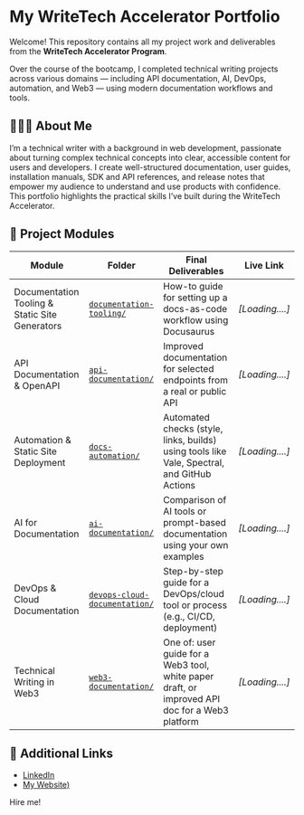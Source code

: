 # My WriteTech Accelerator Portfolio

Welcome! This repository contains all my project work and deliverables from the **WriteTech Accelerator Program**.

Over the course of the bootcamp, I completed technical writing projects across various domains — including API documentation, AI, DevOps, automation, and Web3 — using modern documentation workflows and tools.

## 👩🏽‍💻 About Me

I’m a technical writer with a background in web development, passionate about turning complex technical concepts into clear, accessible content for users and developers. I create well-structured documentation, user guides, installation manuals, SDK and API references, and release notes that empower my audience to understand and use products with confidence.  This portfolio highlights the practical skills I’ve built during the WriteTech Accelerator.

## 📁 Project Modules

| Module | Folder | Final Deliverables | Live Link |
|--------|--------|---------------------|-----------|
| Documentation Tooling & Static Site Generators | [`documentation-tooling/`](./docs/documentation-tooling) | How-to guide for setting up a docs-as-code workflow using Docusaurus | _[Loading....]_ |
| API Documentation & OpenAPI | [`api-documentation/`](./docs/api-documentation) | Improved documentation for selected endpoints from a real or public API | _[Loading....]_ |
| Automation & Static Site Deployment | [`docs-automation/`](./docs/docs-automation) | Automated checks (style, links, builds) using tools like Vale, Spectral, and GitHub Actions | _[Loading....]_ |
| AI for Documentation | [`ai-documentation/`](./docs/ai-documentation) | Comparison of AI tools or prompt-based documentation using your own examples | _[Loading....]_ |
| DevOps & Cloud Documentation | [`devops-cloud-documentation/`](./docs/devops-cloud-documentation) | Step-by-step guide for a DevOps/cloud tool or process (e.g., CI/CD, deployment) | _[Loading....]_ |
| Technical Writing in Web3 | [`web3-documentation/`](./docs/web3-documentation) | One of: user guide for a Web3 tool, white paper draft, or improved API doc for a Web3 platform | _[Loading....]_ |


## 🔗 Additional Links

- [LinkedIn]([https://linkedin.com/in/yourname](https://www.linkedin.com/in/queendoline-akpan/))
- [My Website)](https://queendoline-akpan.vercel.app/)

Hire me!
